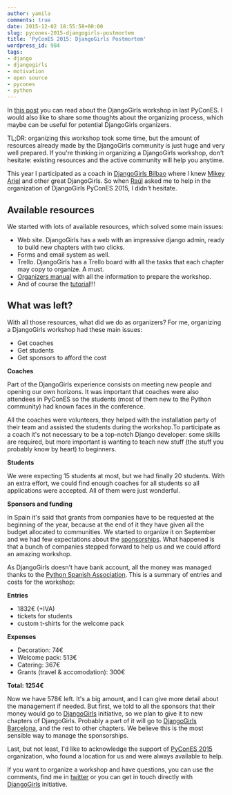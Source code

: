 ```yaml
---
author: yamila
comments: true
date: 2015-12-02 18:55:58+00:00
slug: pycones-2015-djangogirls-postmortem
title: 'PyConES 2015: DjangoGirls Postmortem'
wordpress_id: 984
tags:
- django
- djangogirls
- motivation
- open source
- pycones
- python
---
```


In [this post](http://moduslaborandi.net/pycones-2015-djangogirls-workshop/) you can read about the DjangoGirls workshop in last PyConES. I would also like to share some thoughts about the organizing process, which maybe can be useful for potential DjangoGirls organizers.

TL;DR: organizing this workshop took some time, but the amount of resources already made by the DjangoGirls community is just huge and very well prepared. If you're thinking in organizing a DjangoGirls workshop, don't hesitate: existing resources and the active community will help you anytime.

<!-- more -->

This year I participated as a coach in [DjangoGirls Bilbao](http://djangogirls.org/europython2015) where I knew [Mikey Ariel](http://twitter.com/thatdocslady) and other great DjangoGirls. So when [Raúl](http://twitter.com/raulcumplido) asked me to help in the organization of DjangoGirls PyConES 2015, I didn't hesitate.



## Available resources



We started with lots of available resources, which solved some main issues:


  * Web site. DjangoGirls has a web with an impressive django admin, ready to build new chapters with two clicks.
  * Forms and email system as well.
  * Trello. DjangoGirls has a Trello board with all the tasks that each chapter may copy to organize. A must.
  * [Organizers manual](http://organize.djangogirls.org/) with all the information to prepare the workshop.
  * And of course the [tutorial](http://tutorial.djangogirls.org)!!!





## What was left?



With all those resources, what did we do as organizers? For me, organizing a DjangoGirls workshop had these main issues:




  * Get coaches
  * Get students
  * Get sponsors to afford the cost

**Coaches**

Part of the DjangoGirls experience consists on meeting new people and opening our own horizons. It was important that coaches were also attendees in PyConES so the students (most of them new to the Python community) had known faces in the conference.

All the coaches were volunteers, they helped with the installation party of their team and assisted the students during the workshop.To participate as a coach it's not necessary to be a top-notch Django developer: some skills are required, but more important is wanting to teach new stuff (the stuff you probably know by heart) to beginners.

**Students**

We were expecting 15 students at most, but we had finally 20 students. With an extra effort, we could find enough coaches for all students so all applications were accepted. All of them were just wonderful.

**Sponsors and funding**

In Spain it's said that grants from companies have to be requested at the beginning of the year, because at the end of it they have given all the budget allocated to communities. We started to organize it on September and we had few expectations about the [sponsorships](https://djangogirls.org/pycones2015/#partners). What happened is that a bunch of companies stepped forward to help us and we could afford an amazing workshop.

As DjangoGirls doesn't have bank account, all the money was managed thanks to the [Python Spanish Association](). This is a summary of entries and costs for the workshop:

**Entries**




  * 1832€ (+IVA)
  * tickets for students
  * custom t-shirts for the welcome pack



**Expenses**




  * Decoration: 74€
  * Welcome pack: 513€
  * Catering: 367€
  * Grants (travel & accomodation): 300€


**Total: 1254€**

Now we have 578€ left. It's a big amount, and I can give more detail about the management if needed. But first, we told to all the sponsors that their money would go to [DjangoGirls](http://djangogirls.org) initiative, so we plan to give it to new chapters of DjangoGirls. Probably a part of it will go to [DjangoGirls Barcelona](http://djangogirls.org/barcelona), and the rest to other chapters. We believe this is the most sensible way to manage the sponsorships.

Last, but not least, I'd like to acknowledge the support of [PyConES 2015](http://2015.es.pycon.org) organization, who found a location for us and were always available to help.

If you want to organize a workshop and have questions, you can use the comments, find me in [twitter](http://twitter.com/yamila_moreno) or you can get in touch directly with [DjangoGirls](http://twitter.com/djangogirls) initiative.
